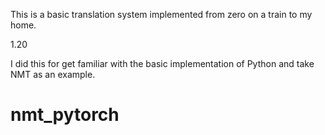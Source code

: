 This is a basic translation system implemented from zero on a train to my home.

1.20

I did this for get familiar with the basic implementation of Python and take NMT as an example.


# nmt_pytorch
